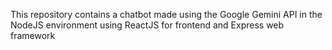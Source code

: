 This repository contains a chatbot made using the Google Gemini API in the NodeJS environment using ReactJS for frontend and Express web framework

